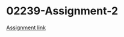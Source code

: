 # 02239-Assignment-2

[Assignment link](http://www2.compute.dtu.dk/courses/02239/AuthenticationLab.html)
